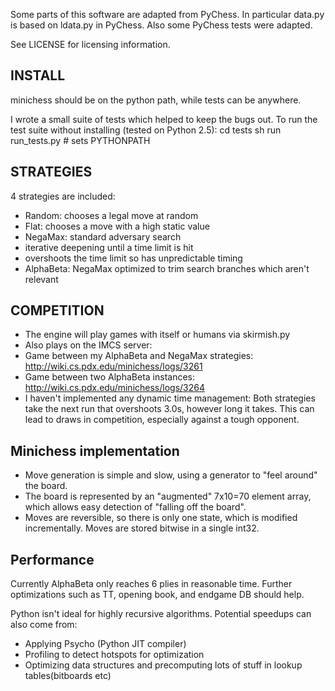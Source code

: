 Some parts of this software are adapted from PyChess.
In particular data.py is based on ldata.py in PyChess.
Also some PyChess tests were adapted.

See LICENSE for licensing information.

## INSTALL

minichess should be on the python path, while tests can be anywhere. 

I wrote a small suite of tests which helped to keep the bugs out.
To run the test suite without installing (tested on Python 2.5):
    cd tests
    sh run run_tests.py # sets PYTHONPATH

## STRATEGIES

4 strategies are included:

 * Random: chooses a legal move at random
 * Flat: chooses a move with a high static value
 * NegaMax: standard adversary search
  * iterative deepening until a time limit is hit
  * overshoots the time limit so has unpredictable timing
 * AlphaBeta: NegaMax optimized to trim search branches which aren't relevant

## COMPETITION

 * The engine will play games with itself or humans via skirmish.py
 * Also plays on the IMCS server:
  * Game between my AlphaBeta and NegaMax strategies:
          http://wiki.cs.pdx.edu/minichess/logs/3261
  * Game between two AlphaBeta instances:
          http://wiki.cs.pdx.edu/minichess/logs/3264
 * I haven't implemented any dynamic time management:
   Both strategies take the next run that overshoots 3.0s,
   however long it takes. This can lead to draws in competition,
   especially against a tough opponent.
      
## Minichess implementation

 * Move generation is simple and slow, using a generator to "feel around" the board.
 * The board is represented by an "augmented" 7x10=70 element array,
      which allows easy detection of "falling off the board".
 * Moves are reversible, so there is only one state, which is modified incrementally.
      Moves are stored bitwise in a single int32.

## Performance

Currently AlphaBeta only reaches 6 plies in reasonable time. Further optimizations
such as TT, opening book, and endgame DB should help.

Python isn't ideal for highly recursive algorithms.
Potential speedups can also come from:

 * Applying Psycho (Python JIT compiler)
 * Profiling to detect hotspots for optimization
 * Optimizing data structures and precomputing lots of stuff in lookup tables(bitboards etc)

